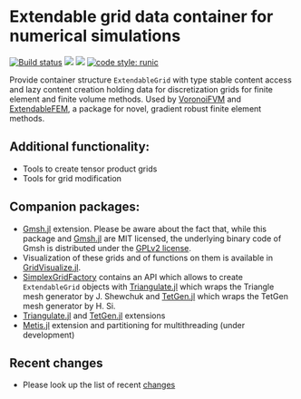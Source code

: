 # Extendable grid data container for numerical simulations

[![Build status](https://github.com/WIAS-PDELib/ExtendableGrids.jl/workflows/linux-macos-windows/badge.svg)](https://github.com/WIAS-PDELib/ExtendableGrids.jl/actions)
[![](https://img.shields.io/badge/docs-stable-blue.svg)](https://WIAS-PDELib.github.io/ExtendableGrids.jl/stable)
[![](https://img.shields.io/badge/docs-dev-blue.svg)](https://WIAS-PDELib.github.io/ExtendableGrids.jl/dev)
[![code style: runic](https://img.shields.io/badge/code_style-%E1%9A%B1%E1%9A%A2%E1%9A%BE%E1%9B%81%E1%9A%B2-black)](https://github.com/fredrikekre/Runic.jl)


Provide container structure `ExtendableGrid` with type stable content access and lazy content creation holding data for discretization
grids for finite element and finite volume methods.
Used by [VoronoiFVM](https://github.com/WIAS-PDELib/VoronoiFVM.jl) and  [ExtendableFEM](https://github.com/WIAS-PDELib/ExtendableFEM.jl),
a package for novel, gradient robust finite element methods.

## Additional functionality:


- Tools to create tensor product grids
- Tools for grid modification

## Companion packages:
- [Gmsh.jl](https://github.com/JuliaFEM/Gmsh.jl) extension. Please be aware about the fact that, while this package
  and  [Gmsh.jl](https://github.com/JuliaFEM/Gmsh.jl) are MIT licensed, the underlying binary code of Gmsh is
  distributed under the [GPLv2 license](https://gmsh.info/LICENSE.txt).
- Visualization of these grids and of functions on them is available in [GridVisualize.jl](https://github.com/WIAS-PDELib/GridVisualize.jl).
- [SimplexGridFactory](https://github.com/WIAS-PDELib/SimplexGridFactory.jl) contains an API which allows to
  create `ExtendableGrid` objects with  [Triangulate.jl](https://github.com/JuliaGeometry/Triangulate.jl) which wraps the Triangle mesh generator
  by J. Shewchuk and [TetGen.jl](https://github.com/JuliaGeometry/TetGen.jl) which wraps the  TetGen mesh generator by H. Si.
- [Triangulate.jl](https://github.com/JuliaGeometry/Triangulate.jl) and  [TetGen.jl](https://github.com/JuliaGeometry/TetGen.jl) extensions
- [Metis.jl](https://github.com/JuliaSparse/Metis.jl) extension and partitioning for multithreading (under development)

## Recent changes
- Please look up the list of recent [changes](https://WIAS-PDELib.github.io/ExtendableGrids.jl/stable/changes)
